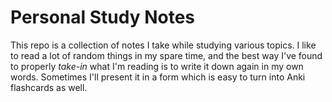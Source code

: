 # Personal Study Notes

This repo is a collection of notes I take while studying various topics. I like to read a lot of random things in my spare time, and the best way I've found to properly *take-in* what I'm reading is to write it down again in my own words. Sometimes I'll present it in a form which is easy to turn into Anki flashcards as well.